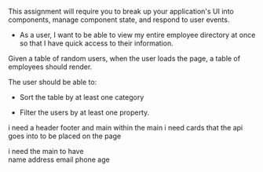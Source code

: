 <!-- to do -->

This assignment will require you to break up your application's UI into components, manage component state, and respond to user events.

* As a user, I want to be able to view my entire employee directory at once so that I have quick access to their information.


Given a table of random users, when the user loads the page, a table of employees should render. 

The user should be able to:

  * Sort the table by at least one category

  * Filter the users by at least one property.


  i need a header footer and main
  within the main i need cards that the api goes into to be placed on the page
  

  i need the main to have  
  name 
  address 
  email 
  phone 
  age 
